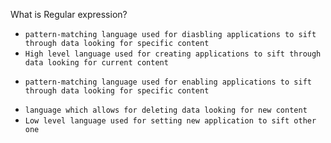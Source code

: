 What is Regular expression?
* `pattern-matching language used for diasbling applications to sift through data looking for specific content`
* `High level language used for creating applications to sift through data looking for current content`
+ `pattern-matching language used for enabling applications to sift through data looking for specific content`
* `language which allows for deleting data looking for new content`
* `Low level language used for setting new application to sift other one`
